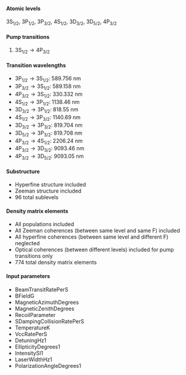 #### Atomic levels

$\text{3S} _{1/2}$, $\text{3P} _{1/2}$, $\text{3P} _{3/2}$, $\text{4S} _{1/2}$, $\text{3D} _{3/2}$, $\text{3D} _{5/2}$, $\text{4P} _{3/2}$

#### Pump transitions

1. $\text{3S} _{1/2}\to \text{4P} _{3/2}$

#### Transition wavelengths

- $\text{3P} _{1/2}\to \text{3S} _{1/2}$: 589.756 nm
- $\text{3P} _{3/2}\to \text{3S} _{1/2}$: 589.158 nm
- $\text{4P} _{3/2}\to \text{3S} _{1/2}$: 330.332 nm
- $\text{4S} _{1/2}\to \text{3P} _{1/2}$: 1138.46 nm
- $\text{3D} _{3/2}\to \text{3P} _{1/2}$: 818.55 nm
- $\text{4S} _{1/2}\to \text{3P} _{3/2}$: 1140.69 nm
- $\text{3D} _{3/2}\to \text{3P} _{3/2}$: 819.704 nm
- $\text{3D} _{5/2}\to \text{3P} _{3/2}$: 819.708 nm
- $\text{4P} _{3/2}\to \text{4S} _{1/2}$: 2206.24 nm
- $\text{4P} _{3/2}\to \text{3D} _{3/2}$: 9093.46 nm
- $\text{4P} _{3/2}\to \text{3D} _{5/2}$: 9093.05 nm

#### Substructure

- Hyperfine structure included
- Zeeman structure included
- 96 total sublevels

#### Density matrix elements

- All populations included
- All Zeeman coherences (between same level and same F) included
- All hyperfine coherences (between same level and different F) neglected
- Optical coherences (between different levels) included for pump transitions only
- 774 total density matrix elements

#### Input parameters

- BeamTransitRatePerS
- BFieldG
- MagneticAzimuthDegrees
- MagneticZenithDegrees
- RecoilParameter
- SDampingCollisionRatePerS
- TemperatureK
- VccRatePerS
- DetuningHz1
- EllipticityDegrees1
- IntensitySI1
- LaserWidthHz1
- PolarizationAngleDegrees1